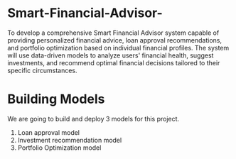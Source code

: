 # Smart-Financial-Advisor-
To develop a comprehensive Smart Financial Advisor system capable of providing personalized financial advice, loan approval recommendations, and portfolio optimization based on individual financial profiles. The system will use data-driven models to analyze users' financial health, suggest investments, and recommend optimal financial decisions tailored to their specific circumstances.


# Building Models 

 We are going to build and deploy 3 models for this project. 
 1. Loan approval model
 2. Investment recommendation model
 3. Portfolio Optimization model
